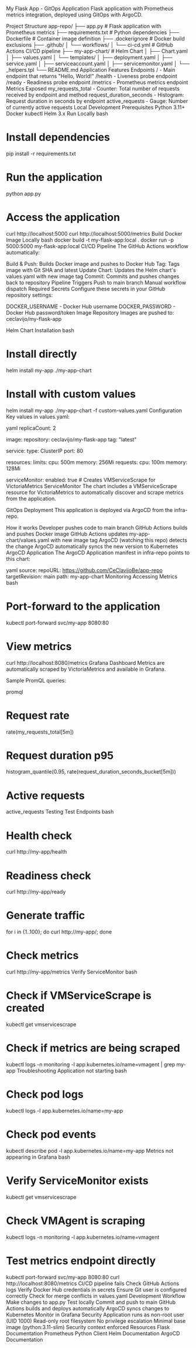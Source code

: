 My Flask App - GitOps Application
Flask application with Prometheus metrics integration, deployed using GitOps with ArgoCD.

Project Structure
app-repo/
├── app.py # Flask application with Prometheus metrics
├── requirements.txt # Python dependencies
├── Dockerfile # Container image definition
├── .dockerignore # Docker build exclusions
├── .github/
│ └── workflows/
│ └── ci-cd.yml # GitHub Actions CI/CD pipeline
├── my-app-chart/ # Helm Chart
│ ├── Chart.yaml
│ ├── values.yaml
│ └── templates/
│ ├── deployment.yaml
│ ├── service.yaml
│ ├── serviceaccount.yaml
│ ├── servicemonitor.yaml
│ └── \_helpers.tpl
└── README.md
Application Features
Endpoints
/ - Main endpoint that returns "Hello, World!"
/health - Liveness probe endpoint
/ready - Readiness probe endpoint
/metrics - Prometheus metrics endpoint
Metrics Exposed
my_requests_total - Counter: Total number of requests received by endpoint and method
request_duration_seconds - Histogram: Request duration in seconds by endpoint
active_requests - Gauge: Number of currently active requests
Local Development
Prerequisites
Python 3.11+
Docker
kubectl
Helm 3.x
Run Locally
bash

# Install dependencies

pip install -r requirements.txt

# Run the application

python app.py

# Access the application

curl http://localhost:5000
curl http://localhost:5000/metrics
Build Docker Image Locally
bash
docker build -t my-flask-app:local .
docker run -p 5000:5000 my-flask-app:local
CI/CD Pipeline
The GitHub Actions workflow automatically:

Build & Push: Builds Docker image and pushes to Docker Hub
Tag: Tags image with Git SHA and latest
Update Chart: Updates the Helm chart's values.yaml with new image tag
Commit: Commits and pushes changes back to repository
Pipeline Triggers
Push to main branch
Manual workflow dispatch
Required Secrets
Configure these secrets in your GitHub repository settings:

DOCKER_USERNAME - Docker Hub username
DOCKER_PASSWORD - Docker Hub password/token
Image Repository
Images are pushed to: ceclavijo/my-flask-app

Helm Chart
Installation
bash

# Install directly

helm install my-app ./my-app-chart

# Install with custom values

helm install my-app ./my-app-chart -f custom-values.yaml
Configuration
Key values in values.yaml:

yaml
replicaCount: 2

image:
repository: ceclavijo/my-flask-app
tag: "latest"

service:
type: ClusterIP
port: 80

resources:
limits:
cpu: 500m
memory: 256Mi
requests:
cpu: 100m
memory: 128Mi

serviceMonitor:
enabled: true # Creates VMServiceScrape for VictoriaMetrics
ServiceMonitor
The chart includes a VMServiceScrape resource for VictoriaMetrics to automatically discover and scrape metrics from the application.

GitOps Deployment
This application is deployed via ArgoCD from the infra-repo.

How it works
Developer pushes code to main branch
GitHub Actions builds and pushes Docker image
GitHub Actions updates my-app-chart/values.yaml with new image tag
ArgoCD (watching this repo) detects the change
ArgoCD automatically syncs the new version to Kubernetes
ArgoCD Application
The ArgoCD Application manifest in infra-repo points to this chart:

yaml
source:
repoURL: https://github.com/CeClavijoBe/app-repo
targetRevision: main
path: my-app-chart
Monitoring
Accessing Metrics
bash

# Port-forward to the application

kubectl port-forward svc/my-app 8080:80

# View metrics

curl http://localhost:8080/metrics
Grafana Dashboard
Metrics are automatically scraped by VictoriaMetrics and available in Grafana.

Sample PromQL queries:

promql

# Request rate

rate(my_requests_total[5m])

# Request duration p95

histogram_quantile(0.95, rate(request_duration_seconds_bucket[5m]))

# Active requests

active_requests
Testing
Test Endpoints
bash

# Health check

curl http://my-app/health

# Readiness check

curl http://my-app/ready

# Generate traffic

for i in {1..100}; do curl http://my-app/; done

# Check metrics

curl http://my-app/metrics
Verify ServiceMonitor
bash

# Check if VMServiceScrape is created

kubectl get vmservicescrape

# Check if metrics are being scraped

kubectl logs -n monitoring -l app.kubernetes.io/name=vmagent | grep my-app
Troubleshooting
Application not starting
bash

# Check pod logs

kubectl logs -l app.kubernetes.io/name=my-app

# Check pod events

kubectl describe pod -l app.kubernetes.io/name=my-app
Metrics not appearing in Grafana
bash

# Verify ServiceMonitor exists

kubectl get vmservicescrape

# Check VMAgent is scraping

kubectl logs -n monitoring -l app.kubernetes.io/name=vmagent

# Test metrics endpoint directly

kubectl port-forward svc/my-app 8080:80
curl http://localhost:8080/metrics
CI/CD pipeline fails
Check GitHub Actions logs
Verify Docker Hub credentials in secrets
Ensure Git user is configured correctly
Check for merge conflicts in values.yaml
Development Workflow
Make changes to app.py
Test locally
Commit and push to main
GitHub Actions builds and deploys automatically
ArgoCD syncs changes to Kubernetes
Monitor in Grafana
Security
Application runs as non-root user (UID 1000)
Read-only root filesystem
No privilege escalation
Minimal base image (python:3.11-slim)
Security context enforced
Resources
Flask Documentation
Prometheus Python Client
Helm Documentation
ArgoCD Documentation
